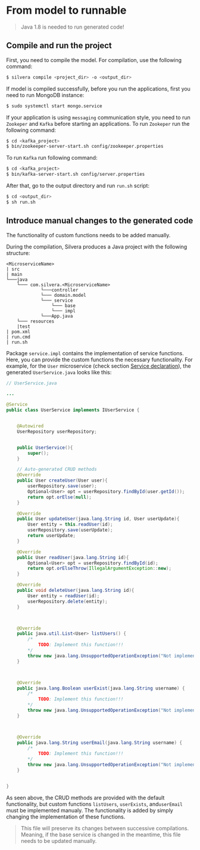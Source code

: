 # From model to runnable

> Java 1.8 is needed to run generated code!

## Compile and run the project

First, you need to compile the model. For compilation, use the following command:

```sh
$ silvera compile <project_dir> -o <output_dir>
```

If model is compiled successfully, before you run the applications, first you need to run MongoDB instance:

```sh
$ sudo systemctl start mongo.service
```

If your application is using `messaging` communication style, you need to run `Zookeper` and `Kafka` before starting an applications. To run `Zookeper` run the following command:

```sh
$ cd <kafka_project>
$ bin/zookeeper-server-start.sh config/zookeeper.properties
```

To run `Kafka` run following command:

```sh
$ cd <kafka_project>
$ bin/kafka-server-start.sh config/server.properties
```

After that, go to the output directory and run `run.sh` script:

```sh
$ cd <output_dir>
$ sh run.sh
```

## Introduce manual changes to the generated code

The functionality of custom functions needs to be added manually.

During the compilation, Silvera produces a Java project with the following
structure:

```
<MicroserviceName>
| src
| main
└───java
    └─── com.silvera.<MicroserviceName>
             └───controller
             └─── domain.model
             └─── service
                 └─── base
                 └─── impl
             └───App.java
    └─── resources
    |test
| pom.xml
| run.cmd
| run.sh
```

Package `service.impl` contains the implementation of service functions. Here,
you can provide the custom functions the necessary functionality. For example,
for the `User` microservice (check section [Service declaration](./service)), the
generated `UserService.java` looks like this:

```java
// UserService.java

...

@Service
public class UserService implements IUserService {


    @Autowired
    UserRepository userRepository;


    public UserService(){
        super();
    }

    // Auto-generated CRUD methods
    @Override
    public User createUser(User user){
        userRepository.save(user);
        Optional<User> opt = userRepository.findById(user.getId());
        return opt.orElse(null);
    }

    @Override
    public User updateUser(java.lang.String id, User userUpdate){
        User entity = this.readUser(id);
        userRepository.save(userUpdate);
        return userUpdate;
    }

    @Override
    public User readUser(java.lang.String id){
        Optional<User> opt = userRepository.findById(id);
        return opt.orElseThrow(IllegalArgumentException::new);
    }

    @Override
    public void deleteUser(java.lang.String id){
        User entity = readUser(id);
        userRepository.delete(entity);
    }



    @Override
    public java.util.List<User> listUsers() {
        /*
            TODO: Implement this function!!!
        */
        throw new java.lang.UnsupportedOperationException("Not implemented yet.");
    }



    @Override
    public java.lang.Boolean userExist(java.lang.String username) {
        /*
            TODO: Implement this function!!!
        */
        throw new java.lang.UnsupportedOperationException("Not implemented yet.");
    }



    @Override
    public java.lang.String userEmail(java.lang.String username) {
        /*
            TODO: Implement this function!!!
        */
        throw new java.lang.UnsupportedOperationException("Not implemented yet.");
    }


}
```

As seen above, the CRUD methods are provided with the default functionality,
but custom functions `listUsers`, `userExists`, and`userEmail` must be implemented
manualy. The functionality is added by simply changing the implementation of these
functions.

> This file will preserve its changes between successive compilations. Meaning,
> if the base service is changed in the meantime, this file needs to be updated
> manually.



